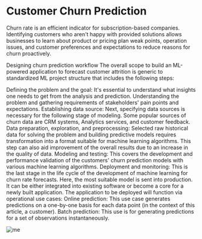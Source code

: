 # Customer Churn Prediction

Churn rate is an efficient indicator for subscription-based companies. Identifying customers who aren't happy with provided solutions allows businesses to learn about product or pricing plan weak points, operation issues, and customer preferences and expectations to reduce reasons for churn proactively.

Designing churn prediction workflow The overall scope to build an ML-powered application to forecast customer attrition is generic to standardized ML project structure that includes the following steps:

Defining the problem and the goal: It's essential to understand what insights one needs to get from the analysis and prediction. Understanding the problem and gathering requirements of stakeholders' pain points and expectations.
Establishing data source: Next, specifying data sources is necessary for the following stage of modeling. Some popular sources of churn data are CRM systems, Analytics services, and customer feedback.
Data preparation, exploration, and preprocessing: Selected raw historical data for solving the problem and building predictive models requires transformation into a format suitable for machine learning algorithms. This step can also aid improvement of the overall results due to an increase in the quality of data.
Modeling and testing: This covers the development and performance validation of the customers' churn prediction models with various machine learning algorithms.
Deployment and monitoring: This is the last stage in the life cycle of the development of machine learning for churn rate forecasts. Here, the most suitable model is sent into production. It can be either integrated into existing software or become a core for a newly built application.
The application to be deployed will function via operational use cases: Online prediction: This use case generates predictions on a one-by-one basis for each data point (in the context of this article, a customer). Batch prediction: This use is for generating predictions for a set of observations instantaneously.

![me](https://github.com/Kartikeya-Saraswat/Customer_Churn_Prediction/blob/main/streamlit-app.gif)
